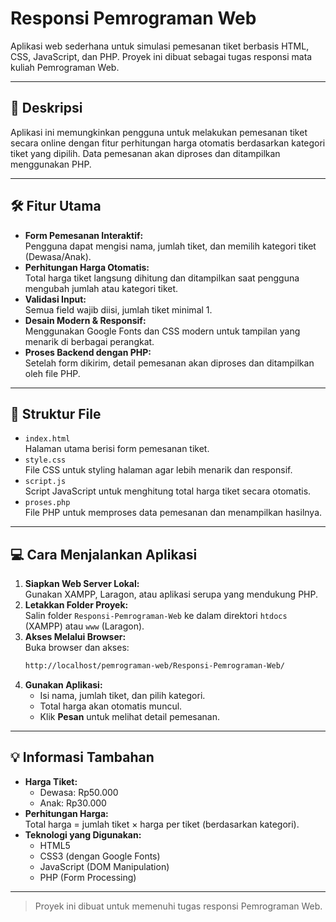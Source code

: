 # Responsi Pemrograman Web

Aplikasi web sederhana untuk simulasi pemesanan tiket berbasis HTML, CSS, JavaScript, dan PHP. Proyek ini dibuat sebagai tugas responsi mata kuliah Pemrograman Web.

---

## 🎯 Deskripsi

Aplikasi ini memungkinkan pengguna untuk melakukan pemesanan tiket secara online dengan fitur perhitungan harga otomatis berdasarkan kategori tiket yang dipilih. Data pemesanan akan diproses dan ditampilkan menggunakan PHP.

---

## 🛠️ Fitur Utama

- **Form Pemesanan Interaktif:**  
  Pengguna dapat mengisi nama, jumlah tiket, dan memilih kategori tiket (Dewasa/Anak).
- **Perhitungan Harga Otomatis:**  
  Total harga tiket langsung dihitung dan ditampilkan saat pengguna mengubah jumlah atau kategori tiket.
- **Validasi Input:**  
  Semua field wajib diisi, jumlah tiket minimal 1.
- **Desain Modern & Responsif:**  
  Menggunakan Google Fonts dan CSS modern untuk tampilan yang menarik di berbagai perangkat.
- **Proses Backend dengan PHP:**  
  Setelah form dikirim, detail pemesanan akan diproses dan ditampilkan oleh file PHP.

---

## 📂 Struktur File

- `index.html`  
  Halaman utama berisi form pemesanan tiket.
- `style.css`  
  File CSS untuk styling halaman agar lebih menarik dan responsif.
- `script.js`  
  Script JavaScript untuk menghitung total harga tiket secara otomatis.
- `proses.php`  
  File PHP untuk memproses data pemesanan dan menampilkan hasilnya.

---

## 💻 Cara Menjalankan Aplikasi

1. **Siapkan Web Server Lokal:**  
   Gunakan XAMPP, Laragon, atau aplikasi serupa yang mendukung PHP.
2. **Letakkan Folder Proyek:**  
   Salin folder `Responsi-Pemrograman-Web` ke dalam direktori `htdocs` (XAMPP) atau `www` (Laragon).
3. **Akses Melalui Browser:**  
   Buka browser dan akses:  
   ```bash
   http://localhost/pemrograman-web/Responsi-Pemrograman-Web/
   ```
4. **Gunakan Aplikasi:**  
   - Isi nama, jumlah tiket, dan pilih kategori.
   - Total harga akan otomatis muncul.
   - Klik **Pesan** untuk melihat detail pemesanan.

---

## 💡 Informasi Tambahan

- **Harga Tiket:**  
  - Dewasa: Rp50.000  
  - Anak: Rp30.000
- **Perhitungan Harga:**  
  Total harga = jumlah tiket × harga per tiket (berdasarkan kategori).
- **Teknologi yang Digunakan:**  
  - HTML5
  - CSS3 (dengan Google Fonts)
  - JavaScript (DOM Manipulation)
  - PHP (Form Processing)

---

> Proyek ini dibuat untuk memenuhi tugas responsi Pemrograman Web.